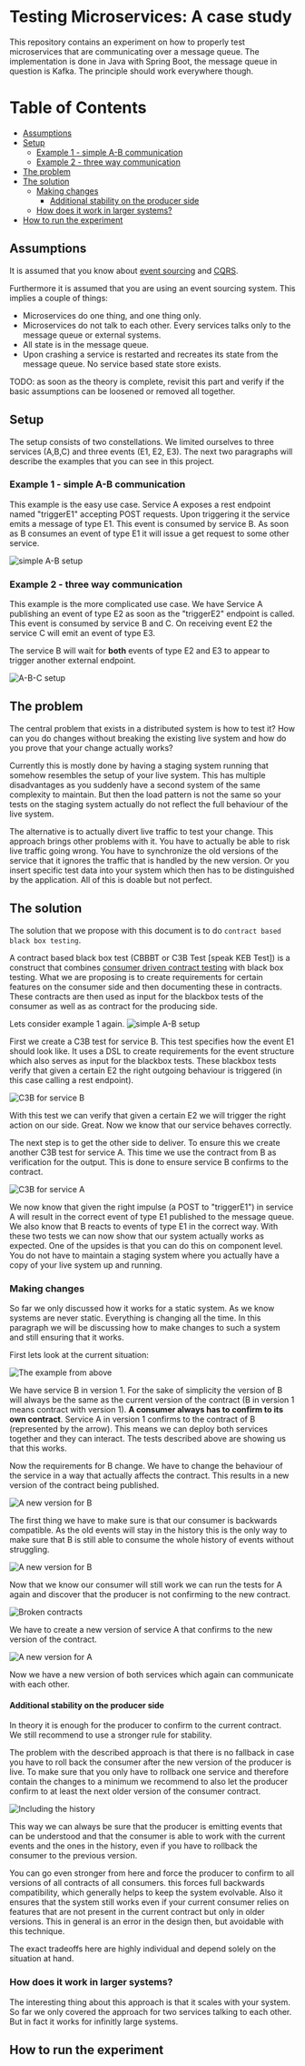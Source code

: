 # Testing Microservices: A case study

This repository contains an experiment on how to properly test microservices that are communicating over a message queue.
The implementation is done in Java with Spring Boot, the message queue in question is Kafka.
The principle should work everywhere though.

Table of Contents
=================

  * [Assumptions](#assumptions)
  * [Setup](#setup)
    * [Example 1 - simple A-B communication](#example-1---simple-a-b-communication)
    * [Example 2 - three way communication](#example-2---three-way-communication)
  * [The problem](#the-problem)
  * [The solution](#the-solution)
    * [Making changes](#making-changes)
      * [Additional stability on the producer side](#additional-stability-on-the-producer-side)
    * [How does it work in larger systems?](#how-does-it-work-in-larger-systems)
  * [How to run the experiment](#how-to-run-the-experiment)

## Assumptions

It is assumed that you know about [event sourcing](http://martinfowler.com/eaaDev/EventSourcing.html) and
[CQRS](http://martinfowler.com/bliki/CQRS.html).

Furthermore it is assumed that you are using an event sourcing system. This implies a couple of things:

* Microservices do one thing, and one thing only.
* Microservices do not talk to each other. Every services talks only to the message queue or external systems.
* All state is in the message queue.
* Upon crashing a service is restarted and recreates its state from the message queue. No service based state store exists.

TODO: as soon as the theory is complete, revisit this part and verify if the basic assumptions can be loosened or removed
all together.

## Setup

The setup consists of two constellations. We limited ourselves to three services (A,B,C) and three events (E1, E2, E3).
The next two paragraphs will describe the examples that you can see in this project.

### Example 1 - simple A-B communication

This example is the easy use case. Service A exposes a rest endpoint named "triggerE1" accepting POST
requests. Upon triggering it the service emits a message of type E1. This event is consumed by service B.
As soon as B consumes an event of type E1 it will issue a get request to some other service.

![simple A-B setup](doc/setupAB.png)

### Example 2 - three way communication

This example is the more complicated use case. We have Service A publishing an event of type E2 as soon as
the "triggerE2" endpoint is called.
This event is consumed by service B and C. On receiving event E2 the service C will emit an event of type E3.

The service B will wait for **both** events of type E2 and E3 to appear to trigger another external endpoint.

![A-B-C setup](doc/setupABC.png)

## The problem

The central problem that exists in a distributed system is how to test it? How can you do changes without breaking the
existing live system and how do you prove that your change actually works?

Currently this is mostly done by having a staging system running that somehow resembles the setup of your live system.
This has multiple disadvantages as you suddenly have a second system of the same complexity to maintain. But then the
load pattern is not the same so your tests on the staging system actually do not reflect the full behaviour of the live
system.

The alternative is to actually divert live traffic to test your change. This approach brings other problems with it.
You have to actually be able to risk live traffic going wrong. You have to synchronize the old versions of the service
that it ignores the traffic that is handled by the new version. Or you insert specific test data into your system which
then has to be distinguished by the application. All of this is doable but not perfect.

## The solution

The solution that we propose with this document is to do `contract based black box testing`.

A contract based black box test (CBBBT or C3B Test [speak KEB Test]) is a construct that combines [consumer driven contract
testing](http://martinfowler.com/articles/consumerDrivenContracts.html) with black box testing. What we are proposing is to
create requirements for certain features on the consumer side and then documenting these in contracts.
These contracts are then used as input for the blackbox tests of the consumer as well as as contract for the producing side.

Lets consider example 1 again.
![simple A-B setup](doc/setupAB.png)

First we create a C3B test for service B. This test specifies how the event E1 should look like. It uses a DSL to create
requirements for the event structure which also serves as input for the blackbox tests. These blackbox tests verify that
 given a certain E2 the right outgoing behaviour is triggered (in this case calling a rest endpoint).

![C3B for service B](doc/C3BAB-B.png)

With this test we can verify that given a certain E2 we will trigger the right action on our side. Great. Now we know
that our service behaves correctly.

The next step is to get the other side to deliver. To ensure this we create another C3B test for service A.
This time we use the contract from B as verification for the output. This is done to ensure service B confirms to the
contract.

![C3B for service A](doc/C3BAB-A.png)

We now know that given the right impulse (a POST to "triggerE1") in service A will result in the correct event of type
E1 published to the message queue. We also know that B reacts to events of type E1 in the correct way. With these two
tests we can now show that our system actually works as expected. One of the upsides is that you can do this on component
level. You do not have to maintain a staging system where you actually have a copy of your live system up and running.

### Making changes

So far we only discussed how it works for a static system. As we know systems are never static. Everything is changing all
the time. In this paragraph we will be discussing how to make changes to such a system and still ensuring that it works.

First lets look at the current situation:

![The example from above](doc/simple-version-1.png)

We have service B in version 1. For the sake of simplicity the version of B will always be the same as the current
version of the contract (B in version 1 means contract with version 1). **A consumer always has to confirm to its own
contract**. Service A in version 1 confirms to the contract of B (represented by the arrow).
This means we can deploy both services together and they can interact. The tests described above are showing us that
this works.

Now the requirements for B change. We have to change the behaviour of the service in a way that actually affects the
contract. This results in a new version of the contract being published.

![A new version for B](doc/simple-version-2.png)

The first thing we have to make sure is that our consumer is backwards compatible. As the old events will stay in the
history this is the only way to make sure that B is still able to consume the whole history of events without struggling.

![A new version for B](doc/simple-version-2-contract.png)

Now that we know our consumer will still work we can run the tests for A again and discover that the producer is not
confirming to the new contract.

![Broken contracts](doc/simple-version-2-broken.png)

We have to create a new version of service A that confirms to the new version of the contract.

![A new version for A](doc/simple-version-2-fixed.png)

Now we have a new version of both services which again can communicate with each other.

#### Additional stability on the producer side

In theory it is enough for the producer to confirm to the current contract. We still recommend to use a stronger rule
for stability.

The problem with the described approach is that there is no fallback in case you have to roll back the consumer after
the new version of the producer is live. To make sure that you only have to rollback one service and therefore contain
the changes to a minimum we recommend to also let the producer confirm to at least the next older version of the consumer
contract.

![Including the history](doc/simple-version-2-history.png)

This way we can always be sure that the producer is emitting events that can be understood and that the consumer is able
to work with the current events and the ones in the history, even if you have to rollback the consumer to the previous
version.

You can go even stronger from here and force the producer to confirm to all versions of all contracts of all consumers.
this forces full backwards compatibility, which generally helps to keep the system evolvable. Also it ensures that
the system still works even if your current consumer relies on features that are not present in the current contract
but only in older versions. This in general is an error in the design then, but avoidable with this technique.

The exact tradeoffs here are highly individual and depend solely on the situation at hand.

### How does it work in larger systems?

The interesting thing about this approach is that it scales with your system. So far we only covered the approach for
two services talking to each other. But in fact it works for infinitly large systems.



## How to run the experiment